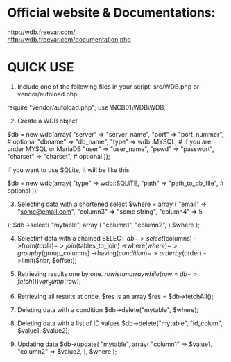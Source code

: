 # Official website & Documentations:
http://wdb.freevar.com/ <br>
http://wdb.freevar.com/documentation.php

# QUICK USE
1) Include one of the following files in your script:
   src/WDB.php or vendor/autoload.php
  
  require "vendor/autoload.php";
  use \NCB01\WDB\WDB;

2) Create a WDB object

$db = new wdb(array(
  "server"  =>  "server_name",
  "port"    =>  "port_nummer", # optional
  "dbname"  =>  "db_name",
  "type"    =>  wdb::MYSQL,    # If you are under MYSQL or MariaDB
  "user"    =>  "user_name",
  "pswd"    =>  "passwort",
  "charset" =>  "charset",     # optional
));

If you want to use SQLite, it will be like this:

$db = new wdb(array(
  "type"    =>  wdb::SQLITE,
  "path"    =>  "path_to_db_file",  # optional
));

3) Selecting data with a shortened select
$where = array
(   "email"   => "some@email.com",
    "column3" => "some string",
    "column4" => 5
 
);
$db->select(
   "mytable",
   array
   (   "column1",
	   "column2",
   )
   $where
);

4) Selectinf data with a chained SELECT
$db->select($columns)
 ->from($table)
 ->join($tables_to_join)
 ->where($where)
 ->groupby($group_columns)
 ->having($condition)
 ->orderby($order)
 ->limit($nbr, $offset);
 
5) Retrieving results one by one. $row ist an array
while($row = $db->fetch()) var_dump($row);

6) Retrieving all results at once. $res is an array
$res = $db->fetchAll(); 

7) Deleting data with a condition
$db->delete("mytable", $where);

8) Deleting data with a list of ID values
$db->delete("mytable", "id_colum", $value1, $value2);

9) Updating data
$db->update(
   "mytable",
   array(
      "column1" => $value1,
      "column2" => $value2,
   ),
   $where
);
